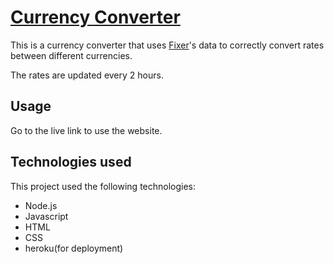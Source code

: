# [Currency Converter](http://convertyourcurrency.herokuapp.com)

This is a currency converter that uses [Fixer](https://www.fixer.io)'s data to correctly convert rates between different currencies.

The rates are updated every 2 hours.

## Usage

Go to the live link to use the website.

## Technologies used

This project used the following technologies:

- Node.js
- Javascript
- HTML
- CSS
- heroku(for deployment)

